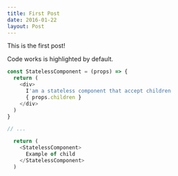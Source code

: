 ```yaml
---
title: First Post
date: 2016-01-22
layout: Post
---
```


This is the first post!

Code works is highlighted by default.

```js
const StatelessComponent = (props) => {
  return (
    <div>
      I'am a stateless component that accept children
      { props.children }
    </div>
  )
}

// ...

  return (
    <StatelessComponent>
      Example of child
    </StatelessComponent>
  )
```
